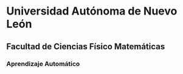 # Universidad Autónoma de Nuevo León

## Facultad de Ciencias Físico Matemáticas

### Aprendizaje Automático

